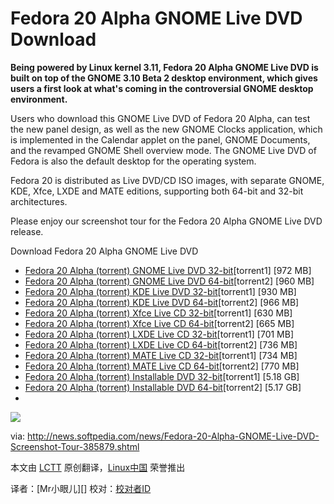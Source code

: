 Fedora 20 Alpha GNOME Live DVD Download
================================================================================
**Being powered by Linux kernel 3.11, Fedora 20 Alpha GNOME Live DVD is built on top of the GNOME 3.10 Beta 2 desktop environment, which gives users a first look at what's coming in the controversial GNOME desktop environment.**

Users who download this GNOME Live DVD of Fedora 20 Alpha, can test the new panel design, as well as the new GNOME Clocks application, which is implemented in the Calendar applet on the panel, GNOME Documents, and the revamped GNOME Shell overview mode. The GNOME Live DVD of Fedora is also the default desktop for the operating system.

Fedora 20 is distributed as Live DVD/CD ISO images, with separate GNOME, KDE, Xfce, LXDE and MATE editions, supporting both 64-bit and 32-bit architectures.

Please enjoy our screenshot tour for the Fedora 20 Alpha GNOME Live DVD release.

Download Fedora 20 Alpha GNOME Live DVD

- [Fedora 20 Alpha (torrent) GNOME Live DVD 32-bit][1][torrent1] [972 MB]
- [Fedora 20 Alpha (torrent) GNOME Live DVD 64-bit][2][torrent2] [960 MB]
- [Fedora 20 Alpha (torrent) KDE Live DVD 32-bit][3][torrent1] [930 MB]
- [Fedora 20 Alpha (torrent) KDE Live DVD 64-bit][4][torrent2] [966 MB]
- [Fedora 20 Alpha (torrent) Xfce Live CD 32-bit][5][torrent1] [630 MB]
- [Fedora 20 Alpha (torrent) Xfce Live CD 64-bit][6][torrent2] [665 MB]
- [Fedora 20 Alpha (torrent) LXDE Live CD 32-bit][7][torrent1] [701 MB]
- [Fedora 20 Alpha (torrent) LXDE Live CD 64-bit][8][torrent2] [736 MB]
- [Fedora 20 Alpha (torrent) MATE Live CD 32-bit][9][torrent1] [734 MB]
- [Fedora 20 Alpha (torrent) MATE Live CD 64-bit][10][torrent2] [770 MB]
- [Fedora 20 Alpha (torrent) Installable DVD 32-bit][11][torrent1] [5.18 GB]
- [Fedora 20 Alpha (torrent) Installable DVD 64-bit][12][torrent2] [5.17 GB]
- 

![](http://i1-news.softpedia-static.com/images/news2/Fedora-20-Alpha-GNOME-Live-DVD-Screenshot-Tour-385879-2.jpg)


via: http://news.softpedia.com/news/Fedora-20-Alpha-GNOME-Live-DVD-Screenshot-Tour-385879.shtml

本文由 [LCTT][] 原创翻译，[Linux中国][] 荣誉推出

译者：[Mr小眼儿][] 校对：[校对者ID][]

[LCTT]:https://github.com/LCTT/TranslateProject
[Linux中国]:http://linux.cn/portal.php
[译者ID]:http://linux.cn/space/译者ID
[校对者ID]:http://linux.cn/space/校对者ID

[1]:http://torrent.fedoraproject.org/torrents/Fedora-Live-Desktop-i686-20-Alpha.torrent
[2]:http://torrent.fedoraproject.org/torrents/Fedora-Live-Desktop-x86_64-20-Alpha.torrent
[3]:http://torrent.fedoraproject.org/torrents/Fedora-Live-KDE-i686-20-Alpha.torrent
[4]:http://torrent.fedoraproject.org/torrents/Fedora-Live-KDE-x86_64-20-Alpha.torrent
[5]:http://torrent.fedoraproject.org/torrents/Fedora-Live-XFCE-i686-20-Alpha.torrent
[6]:http://torrent.fedoraproject.org/torrents/Fedora-Live-XFCE-x86_64-20-Alpha.torrent
[7]:http://torrent.fedoraproject.org/torrents/Fedora-Live-LXDE-i686-20-Alpha.torrent
[8]:http://torrent.fedoraproject.org/torrents/Fedora-Live-LXDE-x86_64-20-Alpha.torrent
[9]:http://torrent.fedoraproject.org/torrents/Fedora-Live-MATE-Compiz-i686-20-Alpha.torrent
[10]:http://torrent.fedoraproject.org/torrents/Fedora-Live-MATE-Compiz-x86_64-20-Alpha.torrent
[11]:http://torrent.fedoraproject.org/torrents/Fedora-20-Alpha-i386-DVD.torrent
[12]:http://torrent.fedoraproject.org/torrents/Fedora-20-Alpha-x86_64-DVD.torrent
